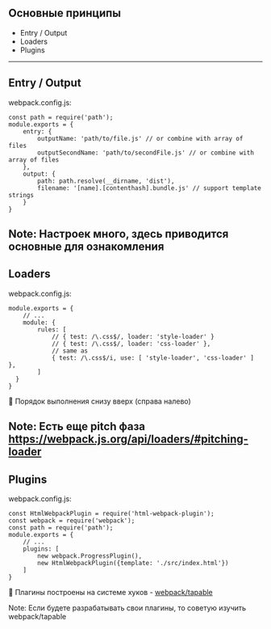 ## Основные принципы
- Entry / Output
- Loaders <!-- .element: class="fragment" -->
- Plugins <!-- .element: class="fragment" -->

-----
<!-- .slide: data-auto-animate -->
<h2 data-id="concept-title">Entry / Output</h2>
<p data-id="concept-filename" class="reveal r-hstack justify-start">webpack.config.js:</p>
<pre data-id="concept-code"><code class="javascript" data-trim data-line-numbers="3-6|7-10|">const path = require('path');
module.exports = {
    entry: {
        outputName: 'path/to/file.js' // or combine with array of files
        outputSecondName: 'path/to/secondFile.js' // or combine with array of files
    },
    output: {
        path: path.resolve(__dirname, 'dist'),
        filename: '[name].[contenthash].bundle.js' // support template strings
    }
}
</code></pre>

Note:
Настроек много, здесь приводится основные для ознакомления
-----
<!-- .slide: data-auto-animate -->
<h2 data-id="concept-title">Loaders</h2>
<p data-id="concept-filename" class="reveal r-hstack justify-start">webpack.config.js:</p>
<pre data-id="concept-code"><code class="javascript" data-trim data-line-numbers="|8">module.exports = {
    // ...
    module: {
        rules: [
            // { test: /\.css$/, loader: 'style-loader' }
            // { test: /\.css$/, loader: 'css-loader' },
            // same as
            { test: /\.css$/i, use: [ 'style-loader', 'css-loader' ] },
        ]
  }
}
</code></pre>

🧐 Порядок выполнения снизу вверх (справа налево) <!-- .element: class="reveal fragment r-hstack justify-start" -->

Note:
Есть еще pitch фаза https://webpack.js.org/api/loaders/#pitching-loader
-----
<!-- .slide: data-auto-animate -->
<h2 data-id="concept-title">Plugins</h2>
<p data-id="concept-filename" class="reveal r-hstack justify-start">webpack.config.js:</p>
<pre data-id="concept-code"><code class="javascript" data-trim data-line-numbers="|6-9">const HtmlWebpackPlugin = require('html-webpack-plugin');
const webpack = require('webpack');
const path = require('path');
module.exports = {
    // ...
    plugins: [
        new webpack.ProgressPlugin(),
        new HtmlWebpackPlugin({template: './src/index.html'})
    ]
}
</code></pre>
<p class="reveal fragment r-hstack justify-start">🧐 Плагины построены на системе хуков -&nbsp;<a href="https://github.com/webpack/tapable">webpack/tapable</a></p>

Note:
Если будете разрабатывать свои плагины, то советую изучить webpack/tapable
